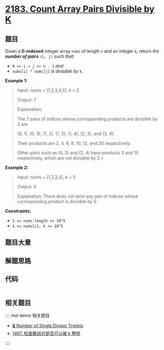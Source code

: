 # [2183. Count Array Pairs Divisible by K](https://leetcode.com/problems/count-array-pairs-divisible-by-k/)

## 题目

Given a **0-indexed** integer array `nums` of length `n` and an integer `k`,
return _the **number of pairs**_ `(i, j)` _such that:_

- `0 <= i < j <= n - 1` _and_
- `nums[i] * nums[j]` _is divisible by_ `k`.

**Example 1:**

> Input: nums = [1,2,3,4,5], k = 2
>
> Output: 7
>
> Explanation:
>
> The 7 pairs of indices whose corresponding products are divisible by 2 are
>
> (0, 1), (0, 3), (1, 2), (1, 3), (1, 4), (2, 3), and (3, 4).
>
> Their products are 2, 4, 6, 8, 10, 12, and 20 respectively.
>
> Other pairs such as (0, 2) and (2, 4) have products 3 and 15 respectively, which are not divisible by 2.>

**Example 2:**

> Input: nums = [1,2,3,4], k = 5
>
> Output: 0
>
> Explanation: There does not exist any pair of indices whose corresponding product is divisible by 5.

**Constraints:**

- `1 <= nums.length <= 10^5`
- `1 <= nums[i], k <= 10^5`

## 题目大意

## 解题思路

## 代码

```javascript

```

## 相关题目

:::: md-demo 相关题目

- [🔒 Number of Single Divisor Triplets](https://leetcode.com/problems/number-of-single-divisor-triplets)
- [1497. 检查数组对是否可以被 k 整除](https://leetcode.com/problems/check-if-array-pairs-are-divisible-by-k)

::::
